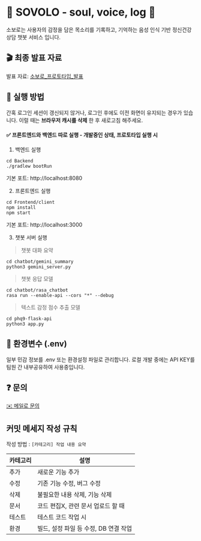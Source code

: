 # 💬 SOVOLO - soul, voice, log 🥯
소보로는 사용자의 감정을 담은 목소리를 기록하고, 기억하는 음성 인식 기반 정신건강 상담 챗봇 서비스 입니다.

## 🎬 최종 발표 자료

발표 자료: [소보로_프로토타입_발표](https://www.miricanvas.com/v/14sbzxd)

## 🚀 실행 방법

간혹 로그인 세션이 갱신되지 않거나, 로그인 후에도 이전 화면이 유지되는 경우가 있습니다.
이럴 때는 **브라우저 캐시를 삭제** 한 후 새로고침 해주세요.

#### ✅ 프론트엔드와 백엔드 따로 실행 - 개발중인 상태, 프로토타입 실행 시

1. 백엔드 실행
```
cd Backend
./gradlew bootRun
```
기본 포트: http://localhost:8080
</br>

2. 프론트엔드 실행
```
cd Frontend/client
npm install
npm start
```
기본 포트: http://localhost:3000

3. 챗봇 서버 실행
> 챗봇 대화 요약
```
cd chatbot/gemini_summary
python3 gemini_server.py
```
> 챗봇 응답 모델
```
cd chatbot/rasa_chatbot
rasa run --enable-api --cors "*" --debug
```
> 텍스트 감정 점수 추출 모델
```
cd phq9-flask-api
python3 app.py
```

## 🔐 환경변수 (.env)

일부 민감 정보를 .env 또는 환경설정 파일로 관리합니다.
로컬 개발 중에는 API KEY를 팀원 간 내부공유하여 사용중입니다.

## ❓ 문의

[✉️ 메일로 문의](mailto:03dayun03@yu.ac.kr)


## 커밋 메세지 작성 규칙
작성 방법 : ```[카테고리] 작업 내용 요약```

|카테고리|설명|
|--|--|
|추가|새로운 기능 추가|
|수정|기존 기능 수정, 버그 수정|
|삭제|불필요한 내용 삭제, 기능 삭제|
|문서|코드 편집X, 관련 문서 업로드 할 때|
|테스트|테스트 코드 작업 시|
|환경|빌드, 설정 파일 등 수정, DB 연결 작업|
